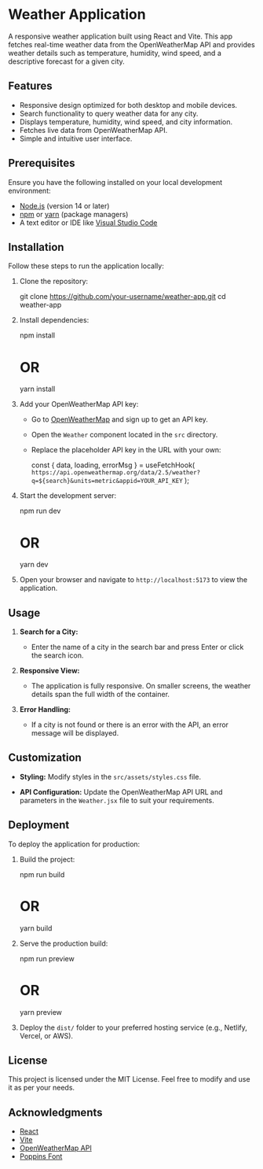 # Weather Application

A responsive weather application built using React and Vite. This app fetches real-time weather data from the OpenWeatherMap API and provides weather details such as temperature, humidity, wind speed, and a descriptive forecast for a given city.

## Features

- Responsive design optimized for both desktop and mobile devices.
- Search functionality to query weather data for any city.
- Displays temperature, humidity, wind speed, and city information.
- Fetches live data from OpenWeatherMap API.
- Simple and intuitive user interface.

## Prerequisites

Ensure you have the following installed on your local development environment:

- [Node.js](https://nodejs.org/) (version 14 or later)
- [npm](https://www.npmjs.com/) or [yarn](https://yarnpkg.com/) (package managers)
- A text editor or IDE like [Visual Studio Code](https://code.visualstudio.com/)

## Installation

Follow these steps to run the application locally:

1. Clone the repository:

   git clone https://github.com/your-username/weather-app.git
   cd weather-app

2. Install dependencies:

   npm install

   # OR

   yarn install

3. Add your OpenWeatherMap API key:

   - Go to [OpenWeatherMap](https://openweathermap.org/) and sign up to get an API key.
   - Open the `Weather` component located in the `src` directory.
   - Replace the placeholder API key in the URL with your own:

     const { data, loading, errorMsg } = useFetchHook(
     `https://api.openweathermap.org/data/2.5/weather?q=${search}&units=metric&appid=YOUR_API_KEY`
     );

4. Start the development server:

   npm run dev

   # OR

   yarn dev

5. Open your browser and navigate to `http://localhost:5173` to view the application.

## Usage

1. **Search for a City:**

   - Enter the name of a city in the search bar and press Enter or click the search icon.

2. **Responsive View:**

   - The application is fully responsive. On smaller screens, the weather details span the full width of the container.

3. **Error Handling:**
   - If a city is not found or there is an error with the API, an error message will be displayed.

## Customization

- **Styling:**
  Modify styles in the `src/assets/styles.css` file.

- **API Configuration:**
  Update the OpenWeatherMap API URL and parameters in the `Weather.jsx` file to suit your requirements.

## Deployment

To deploy the application for production:

1. Build the project:

   npm run build

   # OR

   yarn build

2. Serve the production build:

   npm run preview

   # OR

   yarn preview

3. Deploy the `dist/` folder to your preferred hosting service (e.g., Netlify, Vercel, or AWS).

## License

This project is licensed under the MIT License. Feel free to modify and use it as per your needs.

## Acknowledgments

- [React](https://reactjs.org/)
- [Vite](https://vitejs.dev/)
- [OpenWeatherMap API](https://openweathermap.org/)
- [Poppins Font](https://fonts.google.com/specimen/Poppins)
